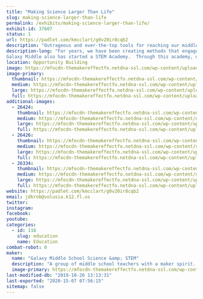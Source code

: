 ```yaml
---
title: "Making Science Larger Than Life"
slug: making-science-larger-than-life
permalink: /exhibits/making-science-larger-than-life/
exhibit-id: 37607
status: 1
url: https://padlet.com/kmcclart/g0v20ir8cqb2
description: "Outrageous and over-the-top tools for reaching our middle school students that you can \"make\".  Play a game of lifesize Guess Who, experience a gigantic smoke ring launcher - fire 4 ft rings across the room, plus some of the other builds that we have created to make learning more fun.  Also, see samples of student created engineering and technology projects."
description-long: "For years, we have been creating methods that engage our 8th grade students in the state science standards.  It takes a lot to inspire middle schoolers to want to learn.  We host an all night event - 8pm to 8am, called the GMS Lockin.  At the lockin, we have 150+ 8th graders working on varying science topics all night long.  No one sleeps.  All science, all night.  To prepare for this event, we use the idea that we have to do things bigger and better than is done in a normal classroom.  In addition to the guest speakers, unlimited motivating food, and impressive demos around every corner, we have built several life-size games and such to capture their full attention.  We wish to share with you some of the ideas that we have come up with and a few of the builds that we created.  We have a giant, dragon themed smoke ringer and life-sized Guess Who (currently teaching classification, but can be modified to fit any topic),  Giant Kerplunk, an electronic Plinko board, and Candyland (drilling them on the concept of weathering and erosion).
Galaxy Middle also has started a STEM Academy.  Through this academy, our students are being exposed to STEM activities which a regular education system is unable to provide.  Two days a week, we have our 300+ students engaged in 46 different \"labs\" where they get a glimpse of what possible career paths are open for them to take.  There are several engineering labs - designing sensory toys or gadgets for the disabled, modeling prosthetics for animals, experimenting with recipes for bioplastics, designing and testing launch thrust structures.  Our STEM students are encouraged to think outside of the box and \"make\" using a variety of materials."
location: Opportunity Building
image: https://mfocdn-themakereffectfo.netdna-ssl.com/wp-content/uploads/2018/08/dragon-3-1-1024x639.jpg
image-primary:
  thumbnail: https://mfocdn-themakereffectfo.netdna-ssl.com/wp-content/uploads/2018/08/dragon-3-1-150x150.jpg
  medium: https://mfocdn-themakereffectfo.netdna-ssl.com/wp-content/uploads/2018/08/dragon-3-1-300x187.jpg
  large: https://mfocdn-themakereffectfo.netdna-ssl.com/wp-content/uploads/2018/08/dragon-3-1-1024x639.jpg
  full: https://mfocdn-themakereffectfo.netdna-ssl.com/wp-content/uploads/2018/08/dragon-3-1.jpg
additional-images:
  - 26424:
    thumbnail: https://mfocdn-themakereffectfo.netdna-ssl.com/wp-content/uploads/2018/08/candy-land-1-1-150x150.jpg
    medium: https://mfocdn-themakereffectfo.netdna-ssl.com/wp-content/uploads/2018/08/candy-land-1-1-200x300.jpg
    large: https://mfocdn-themakereffectfo.netdna-ssl.com/wp-content/uploads/2018/08/candy-land-1-1-683x1024.jpg
    full: https://mfocdn-themakereffectfo.netdna-ssl.com/wp-content/uploads/2018/08/candy-land-1-1.jpg
  - 26426:
    thumbnail: https://mfocdn-themakereffectfo.netdna-ssl.com/wp-content/uploads/2018/08/guess-who-3-1-150x150.jpg
    medium: https://mfocdn-themakereffectfo.netdna-ssl.com/wp-content/uploads/2018/08/guess-who-3-1-300x200.jpg
    large: https://mfocdn-themakereffectfo.netdna-ssl.com/wp-content/uploads/2018/08/guess-who-3-1-1024x683.jpg
    full: https://mfocdn-themakereffectfo.netdna-ssl.com/wp-content/uploads/2018/08/guess-who-3-1.jpg
  - 26334:
    thumbnail: https://mfocdn-themakereffectfo.netdna-ssl.com/wp-content/uploads/2018/08/dragon-4-150x150.jpg
    medium: https://mfocdn-themakereffectfo.netdna-ssl.com/wp-content/uploads/2018/08/dragon-4-252x300.jpg
    large: https://mfocdn-themakereffectfo.netdna-ssl.com/wp-content/uploads/2018/08/dragon-4-860x1024.jpg
    full: https://mfocdn-themakereffectfo.netdna-ssl.com/wp-content/uploads/2018/08/dragon-4.jpg
website: https://padlet.com/kmcclart/g0v20ir8cqb2
email: jdkrob@volusia.k12.fl.us
twitter: 
instagram: 
facebook: 
youtube: 
categories:
  - id: 116
    slug: education
    name: Education
combat-robot: 0
maker:
  name: "Galaxy Middle School Science &amp; STEM"
  description: "A group of middle school teachers with a maker spirit.  Working with 11-14 year-olds requires an outside of the box approach.  We are constantly planning and building things to use with our lessons and activities.  We Make things for our 8th grade lock-in, Science Olympiad, the STEM Academy, and science classes."
  image-primary: https://mfocdn-themakereffectfo.netdna-ssl.com/wp-content/uploads/2018/07/20180508_225928-300x169.jpg
last-modified-db: "2019-10-26 13:13:31"
last-exported: "2020-15-07 07:56:15"
sitemap: false
---
```

